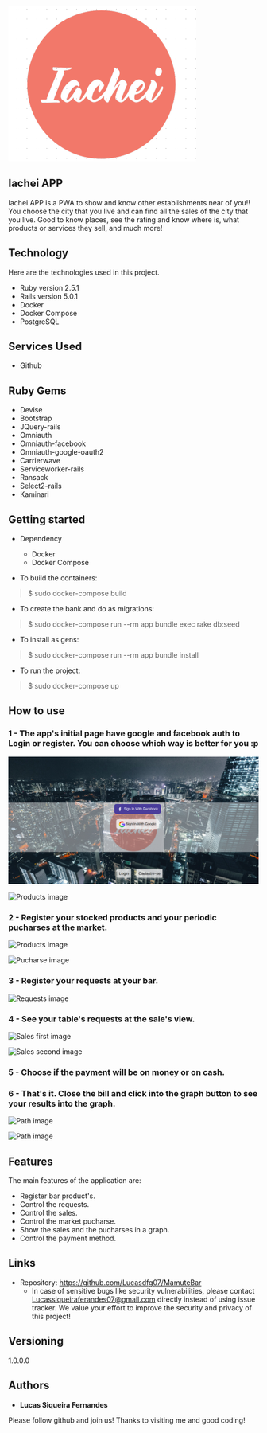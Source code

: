 
![Logo of the project](https://github.com/Lucasdfg07/iachei_app/blob/master/app/assets/images/iachei.png)


## Iachei APP
Iachei APP is a PWA to show and know other establishments near of you!! You choose the city that you live and can find all the sales of the city that you live.
Good to know places, see the rating and know where is, what products or services they sell, and much more!


## Technology 

Here are the technologies used in this project.

* Ruby version  2.5.1
* Rails version 5.0.1
* Docker 
* Docker Compose
* PostgreSQL

## Services Used

* Github

## Ruby Gems

* Devise
* Bootstrap
* JQuery-rails
* Omniauth
* Omniauth-facebook
* Omniauth-google-oauth2
* Carrierwave
* Serviceworker-rails
* Ransack
* Select2-rails
* Kaminari


## Getting started

* Dependency
  - Docker
  - Docker Compose

* To build the containers:
>    $ sudo docker-compose build

* To create the bank and do as migrations:
>    $ sudo docker-compose run --rm app bundle exec rake db:seed

* To install as gens:
>    $ sudo docker-compose run --rm app bundle install

* To run the project:
>    $ sudo docker-compose up


## How to use

### 1 - The app's initial page have google and facebook auth to Login or register. You can choose which way is better for you :p

![Products image](https://github.com/Lucasdfg07/iachei_app/blob/master/public/iachei_photos/initial_page.png)

![Products image](https://github.com/Lucasdfg07/MamuteBar/blob/master/public/img10.png)

### 2 - Register your stocked products and your periodic pucharses at the market.

![Products image](https://github.com/Lucasdfg07/MamuteBar/blob/master/public/img5.png)

![Pucharse image](https://github.com/Lucasdfg07/MamuteBar/blob/master/public/img3.png)

### 3 - Register your requests at your bar.

![Requests image](https://github.com/Lucasdfg07/MamuteBar/blob/master/public/img2.png)

### 4 - See your table's requests at the sale's view.

![Sales first image](https://github.com/Lucasdfg07/MamuteBar/blob/master/public/img1.png)

![Sales second image](https://github.com/Lucasdfg07/MamuteBar/blob/master/public/img6.png)

### 5 - Choose if the payment will be on money or on cash.

### 6 - That's it. Close the bill and click into the graph button to see your results into the graph.

![Path image](https://github.com/Lucasdfg07/MamuteBar/blob/master/public/img8.png)

![Path image](https://github.com/Lucasdfg07/MamuteBar/blob/master/public/img7.png)



## Features

The main features of the application are:
 - Register bar product's.
 - Control the requests.
 - Control the sales.
 - Control the market pucharse.
 - Show the sales and the pucharses in a graph.
 - Control the payment method.


## Links
  - Repository: https://github.com/Lucasdfg07/MamuteBar
    - In case of sensitive bugs like security vulnerabilities, please contact
      Lucassiqueiraferandes07@gmail.com directly instead of using issue tracker. We value your effort
      to improve the security and privacy of this project!

  ## Versioning

  1.0.0.0


  ## Authors

  * **Lucas Siqueira Fernandes** 

  Please follow github and join us!
  Thanks to visiting me and good coding!
